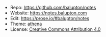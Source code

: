 - Repo: https://github.com/balupton/notes
- Website: https://notes.balupton.com
- Edit: https://prose.io/#balupton/notes
- Theme: [athena](https://github.com/broccolini/athena)
- License: [Creative Commons Attribution 4.0](http://spdx.org/licenses/CC-BY-4.0.html)
